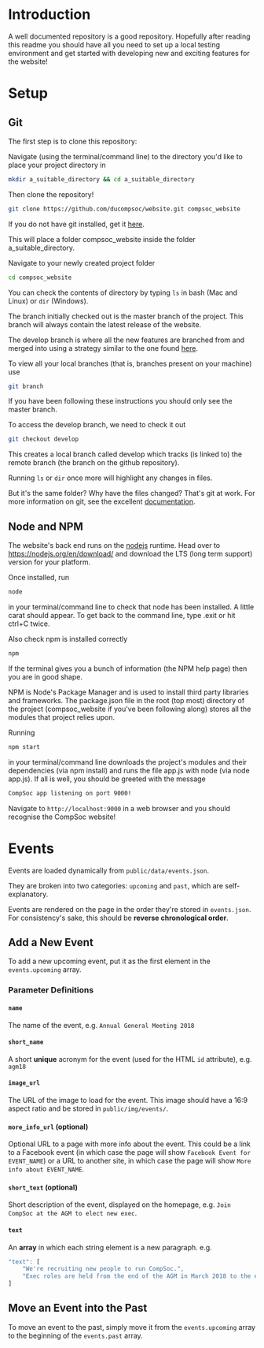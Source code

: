 # Introduction

A well documented repository is a good repository. Hopefully after reading this readme you should have all you need to set up a local testing environment and get started with developing new and exciting features for the website!

# Setup

## Git

The first step is to clone this repository:

Navigate (using the terminal/command line) to the directory you'd like to place your project directory in
```bash
mkdir a_suitable_directory && cd a_suitable_directory
```

Then clone the repository!
```bash
git clone https://github.com/ducompsoc/website.git compsoc_website
```

If you do not have git installed, get it [here](https://git-scm.com/downloads).

This will place a folder compsoc_website inside the folder a_suitable_directory.

Navigate to your newly created project folder
```bash
cd compsoc_website
```

You can check the contents of directory by typing `ls` in bash (Mac and Linux) or `dir` (Windows).

The branch initially checked out is the master branch of the project. This branch will always contain the latest release of the website.

The develop branch is where all the new features are branched from and merged into using a strategy similar to the one found [here](http://nvie.com/posts/a-successful-git-branching-model/).

To view all your local branches (that is, branches present on your machine) use
```bash
git branch
```

If you have been following these instructions you should only see the master branch.

To access the develop branch, we need to check it out
```bash
git checkout develop
```

This creates a local branch called develop which tracks (is linked to) the remote branch (the branch on the github repository).

Running `ls` or `dir` once more will highlight any changes in files.

But it's the same folder? Why have the files changed? That's git at work. For more information on git, see the excellent [documentation](https://git-scm.com/doc).

## Node and NPM

The website's back end runs on the [nodejs](https://nodejs.org/en/) runtime. Head over to https://nodejs.org/en/download/ and download the LTS (long term support) version for your platform.

Once installed, run
```bash
node
```
in your terminal/command line to check that node has been installed. A little carat should appear. To get back to the command line, type .exit or hit ctrl+C twice.

Also check npm is installed correctly
```bash
npm
```
If the terminal gives you a bunch of information (the NPM help page) then you are in good shape.

NPM is Node's Package Manager and is used to install third party libraries and frameworks. The package.json file in the root (top most) directory of the project (compsoc_website if you've been following along) stores all the modules that project relies upon.

Running
```bash
npm start
```
in your terminal/command line downloads the project's modules and their dependencies (via npm install) and runs the file app.js with node (via node app.js). If all is well, you should be greeted with the message
```bash
CompSoc app listening on port 9000!
```

Navigate to `http://localhost:9000` in a web browser and you should recognise the CompSoc website!

# Events
Events are loaded dynamically from `public/data/events.json`.

They are broken into two categories: `upcoming` and `past`, which are self-explanatory.

Events are rendered on the page in the order they're stored in `events.json`. For consistency's sake, this should be **reverse chronological order**.

## Add a New Event
To add a new upcoming event, put it as the first element in the `events.upcoming` array.

### Parameter Definitions

#### `name`
The name of the event, e.g. `Annual General Meeting 2018`

#### `short_name`
A short **unique** acronym for the event (used for the HTML `id` attribute), e.g. `agm18`

#### `image_url`
The URL of the image to load for the event. This image should have a 16:9 aspect ratio and be stored in `public/img/events/`.

#### `more_info_url` (optional)
Optional URL to a page with more info about the event. This could be a link to a Facebook event (in which case the page will show `Facebook Event for EVENT_NAME`) or a URL to another site, in which case the page will show `More info about EVENT_NAME`.

#### `short_text` (optional)
Short description of the event, displayed on the homepage, e.g. `Join CompSoc at the AGM to elect new exec`.

#### `text`
An **array** in which each string element is a new paragraph. e.g.
```javascript
"text": [
    "We're recruiting new people to run CompSoc.",
    "Exec roles are held from the end of the AGM in March 2018 to the end of the AGM in March 2019."
]
```

## Move an Event into the Past
To move an event to the past, simply move it from the `events.upcoming` array to the beginning of the `events.past` array.
